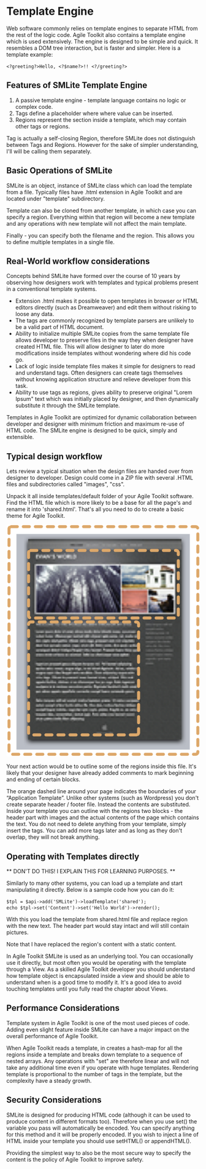 # Template Engine

Web software commonly relies on template engines to separate HTML from the rest of the logic code. Agile Toolkit also contains a template engine which is used extensively. The engine is designed to be simple and quick. It resembles a DOM tree interaction, but is faster and simpler. Here is a template example:

    <?greeting?>Hello, <?$name?>!! <?/greeting?>

## Features of SMLite Template Engine	

1. A passive template engine - template language contains no logic or complex code.
2. Tags define a placeholder where where  value can be inserted.
3. Regions represent the section inside a template, which may contain other tags or regions.

Tag is actually a self-closing Region, therefore SMLite does not distinguish between Tags and Regions. However for the sake of simpler understanding, I'll will be calling them separately.

## Basic Operations of SMLite	
SMLite is an object, instance of SMLite class which can load the template from a file. Typically files have .html extension in Agile Toolkit and are located under "template" subdirectory.

Template can also be cloned from another template, in which case you can specify a region. Everything within that region will become a new template and any operations with new template will not affect the main template.

Finally - you can specify both the filename and the region. This allows you to define multiple templates in a single file.

## Real-World workflow considerations

Concepts behind SMLite have formed over the course of 10 years by observing how designers work with templates and typical problems present in a conventional template systems.

* Extension .html makes it possible to open templates in browser or HTML editors directly (such as Dreamweaver) and edit them without risking to loose any data.
* The tags <?, ?> are commonly recognized by template parsers are unlikely to be a valid part of HTML document.
* Ability to initialize multiple SMLite copies from the same template file allows developer to preserve files in the way they when designer have created HTML file. This will allow designer to later do more modifications inside templates without wondering where did his code go.
* Lack of logic inside template files makes it simple for designers to read and understand tags. Often designers can create tags themselves without knowing application structure and relieve developer from this task.
* Ability to use tags as regions, gives ability to preserve original "Lorem Ipsum" text which was initially placed by designer, and then dynamically substitute it through the SMLite template.

Templates in Agile Toolkit are optimized for dynamic collaboration between developer and designer with minimum friction and maximum re-use of HTML code. The SMLite engine is designed to be quick, simply and extensible.

## Typical design workflow	

Lets review a typical situation when the design files are handed over from designer to developer. Design could come in a ZIP file with several .HTML files and subdirectories called "images", "css". 

Unpack it all inside templates/default folder of your Agile Toolkit software. Find the HTML file which is more likely to be a base for all the page's and rename it into 'shared.html'. That's all you need to do to create a basic theme for Agile Toolkit.

![image](images/template-sample.png)

Your next action would be to outline some of the regions inside this file. It's likely that your designer have already added comments to mark beginning and ending of certain blocks.


The orange dashed line around your page indicates the boundaries of your “Application Template”. Unlike other systems (such as Wordpress) you don't create separate header / footer file. Instead the contents are substituted. Inside your template you can outline with the regions two blocks - the header part with images and the actual contents of the page which contains the text. You do not need to delete anything from your template, simply insert the tags. You can add more tags later and as long as they don't overlap, they will not break anything.

<div style="clear: both"></div>

## Operating with Templates directly

** DON'T DO THIS! I EXPLAIN THIS FOR LEARNING PURPOSES. ** 

Similarly to many other systems, you can load up a template and start manipulating it directly. Below is a sample code how you can do it:

```
$tpl = $api->add('SMLite')->loadTemplate('shared');
echo $tpl->set('Content')->set('Hello World')->render();
```


With this you load the template from shared.html file and replace <?Content?> region <?/Content?> with the new text. The header part would stay intact and will still contain pictures.

Note that I have replaced the region's content with a static content.

In Agile Toolkit SMLite is used as an underlying tool. You can occasionally use it directly, but most often you would be operating with the template through a View. As a skilled Agile Toolkit developer you should understand how template object is encapsulated inside a view and should be able to understand when is a good time to modify it. It's a good idea to avoid touching templates until you fully read the chapter about Views. 


## Performance Considerations	

Template system in Agile Toolkit is one of the most used pieces of code. Adding even slight feature inside SMLite can have a major impact on the overall performance of Agile Toolkit.

When Agile Toolkit reads a template, in creates a hash-map for all the regions inside a template and breaks down template to a sequence of nested arrays. Any operations with "set" are therefore linear and will not take any additional time even if you operate with huge templates. Rendering template is proportional to the number of tags in the template, but the complexity have a steady growth.


## Security Considerations	

SMLite is designed for producing HTML code (although it can be used to produce content in different formats too). Therefore when you use set() the variable you pass will automatically be encoded. You can specify anything for this method and it will be properly encoded. If you wish to inject a line of HTML inside your template you should use setHTML() or appendHTML(). 

Providing the simplest way to also be the most secure way to specify the content is the policy of Agile Toolkit to improve safety.

